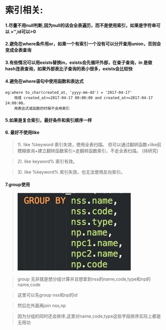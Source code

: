 # 索引相关:

#### 1.尽量不用null判断,因为null的话会全表遍历，而不是使用索引，如果是字符串可以  >’',id可以>0

#### 2.避免在where条件用or，如果一个有索引一个没有可以分开查用union，否则会变成全表查询

#### 3.有些情况可以用exists替换in，exists会先循环外部，在查子查询，in 是做hash连表查询，如果外部表比子查询的表小很多，exists会比较快

#### 4.避免在where语句中使用函数和表达式

```
eg:where to_char(created_at, 'yyyy-mm-dd') = '2017-04-17'
    改成 created_at>=2017-04-17 00:00:00 and created_at<=2017-04-17 24:00:00，
    用表达式或函数的时候不会用索引
```

#### 5.如果是复合索引，最好条件和索引顺序一样

#### 6. 最好不使用like

> 1). like %keyword  索引失效，使用全表扫描。
> 但可以通过翻转函数+like前模糊查询+建立翻转函数索引=走翻转函数索引，不走全表扫描。 (待研究)

> 2). like keyword%    索引有效。

> 3). like %keyword% 索引失效，也无法使用反向索引。


#### 7.group使用

> ![](images/group.png)

> group 无非就是想分组计算并且想拿到nss的name,code,type和np的name,code

> 这里可以先group nss和np的id

> 然后在外面再join nss,np

> 因为分组的同时还会排序,这里对name,code,type这些字段排序实际上都是无用功
